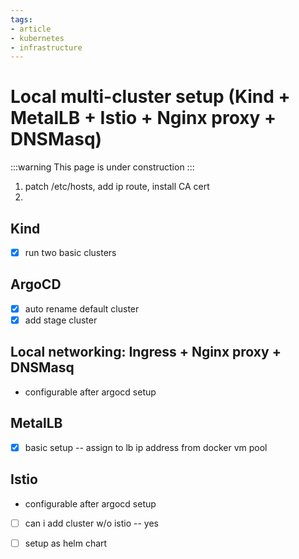 ```yaml
---
tags:
- article
- kubernetes
- infrastructure
---
```


# Local multi-cluster setup (Kind + MetalLB + Istio + Nginx proxy + DNSMasq)

:::warning This page is under construction
:::

1. patch /etc/hosts, add ip route, install CA cert
2. 

## Kind

- [x] run two basic clusters

## ArgoCD

- [x] auto rename default cluster
- [x] add stage cluster

## Local networking: Ingress + Nginx proxy + DNSMasq

- configurable after argocd setup

## MetalLB

- [x] basic setup -- assign to lb ip address from docker vm pool

## Istio

- configurable after argocd setup
- [ ] can i add cluster w/o istio -- yes
- [ ] setup as helm chart


